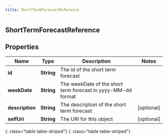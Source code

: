 ```yaml
---
title: ShortTermForecastReference
---
```

## ShortTermForecastReference


## Properties

| Name | Type | Description | Notes |
| ------------ | ------------- | ------------- | ------------- |
| **id** | **String** | The id of the short term forecast |  |
| **weekDate** | **String** | The weekDate of the short term forecast in yyyy-MM-dd format |  |
| **description** | **String** | The description of the short term forecast |  [optional] |
| **selfUri** | **String** | The URI for this object |  [optional] |
{: class="table table-striped"}
{: class="table table-striped"}


